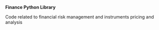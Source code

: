 **Finance Python Library**

Code related to financial risk management and instruments pricing and analysis
